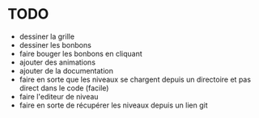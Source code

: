 # TODO

- dessiner la grille
- dessiner les bonbons
- faire bouger les bonbons en cliquant
- ajouter des animations
- ajouter de la documentation
- faire en sorte que les niveaux se chargent depuis un directoire et pas direct dans le code (facile)
- faire l'editeur de niveau
- faire en sorte de récupérer les niveaux depuis un lien git

